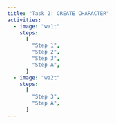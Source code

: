 ```yaml
---
title: "Task 2: CREATE CHARACTER"
activities:
  - image: "wa1t"
    steps:
      [
        "Step 1",
        "Step 2",
        "Step 3",
        "Step A",
      ]
  - image: "wa2t"
    steps:
      [
        "Step 3",
        "Step A",
      ]
---
```

